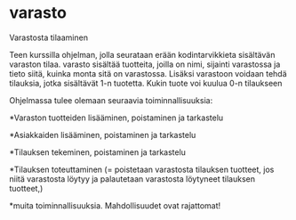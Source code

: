 # varasto
Varastosta tilaaminen

Teen kurssilla ohjelman, jolla seurataan erään kodintarvikkieta sisältävän varaston tilaa. varasto sisältää tuotteita, joilla on nimi, sijainti varastossa ja tieto siitä, kuinka monta sitä on varastossa. Lisäksi varastoon voidaan tehdä tilauksia, jotka sisältävät 1-n tuotetta. Kukin tuote voi kuulua 0-n tilaukseen

Ohjelmassa tulee olemaan seuraavia toiminnallisuuksia:

*Varaston tuotteiden lisääminen, poistaminen ja tarkastelu

*Asiakkaiden lisääminen, poistaminen ja tarkastelu

*Tilauksen tekeminen, poistaminen ja  tarkastelu

*Tilauksen toteuttaminen (= poistetaan varastosta tilauksen tuotteet, jos niitä varastosta löytyy ja palautetaan varastosta löytyneet tilauksen tuotteet,)

*muita toiminnallisuuksia. Mahdollisuudet ovat rajattomat!
